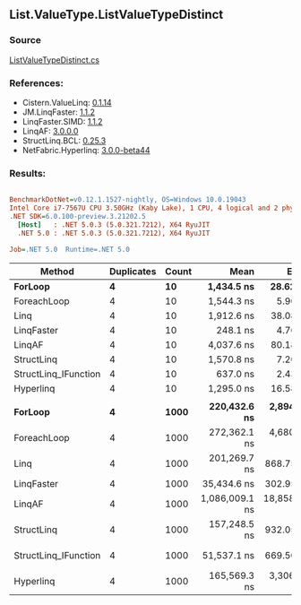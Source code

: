 ﻿## List.ValueType.ListValueTypeDistinct

### Source
[ListValueTypeDistinct.cs](../LinqBenchmarks/List/ValueType/ListValueTypeDistinct.cs)

### References:
- Cistern.ValueLinq: [0.1.14](https://www.nuget.org/packages/Cistern.ValueLinq/0.1.14)
- JM.LinqFaster: [1.1.2](https://www.nuget.org/packages/JM.LinqFaster/1.1.2)
- LinqFaster.SIMD: [1.1.2](https://www.nuget.org/packages/LinqFaster.SIMD/1.0.3)
- LinqAF: [3.0.0.0](https://www.nuget.org/packages/LinqAF/3.0.0.0)
- StructLinq.BCL: [0.25.3](https://www.nuget.org/packages/StructLinq.BCL/0.25.3)
- NetFabric.Hyperlinq: [3.0.0-beta44](https://www.nuget.org/packages/NetFabric.Hyperlinq/3.0.0-beta44)

### Results:
``` ini

BenchmarkDotNet=v0.12.1.1527-nightly, OS=Windows 10.0.19043
Intel Core i7-7567U CPU 3.50GHz (Kaby Lake), 1 CPU, 4 logical and 2 physical cores
.NET SDK=6.0.100-preview.3.21202.5
  [Host]   : .NET 5.0.3 (5.0.321.7212), X64 RyuJIT
  .NET 5.0 : .NET 5.0.3 (5.0.321.7212), X64 RyuJIT

Job=.NET 5.0  Runtime=.NET 5.0  

```
|               Method | Duplicates | Count |           Mean |        Error |       StdDev |         Median | Ratio | RatioSD |    Gen 0 |   Gen 1 |   Gen 2 | Allocated |
|--------------------- |----------- |------ |---------------:|-------------:|-------------:|---------------:|------:|--------:|---------:|--------:|--------:|----------:|
|              **ForLoop** |          **4** |    **10** |     **1,434.5 ns** |     **28.62 ns** |     **70.21 ns** |     **1,384.2 ns** |  **1.00** |    **0.00** |   **1.0891** |       **-** |       **-** |   **2,280 B** |
|          ForeachLoop |          4 |    10 |     1,544.3 ns |      5.90 ns |      4.92 ns |     1,544.5 ns |  1.02 |    0.02 |   1.0891 |       - |       - |   2,280 B |
|                 Linq |          4 |    10 |     1,912.6 ns |     38.08 ns |     48.16 ns |     1,932.6 ns |  1.31 |    0.08 |   0.9747 |       - |       - |   2,040 B |
|           LinqFaster |          4 |    10 |       248.1 ns |      4.76 ns |      5.49 ns |       248.8 ns |  0.17 |    0.01 |   0.0114 |       - |       - |      24 B |
|               LinqAF |          4 |    10 |     4,037.6 ns |     80.18 ns |     75.00 ns |     4,011.9 ns |  2.67 |    0.08 |   2.1896 |       - |       - |   4,592 B |
|           StructLinq |          4 |    10 |     1,570.8 ns |      7.20 ns |      6.38 ns |     1,571.1 ns |  1.03 |    0.02 |   0.0305 |       - |       - |      64 B |
| StructLinq_IFunction |          4 |    10 |       637.0 ns |      2.43 ns |      2.03 ns |       637.2 ns |  0.42 |    0.01 |        - |       - |       - |         - |
|            Hyperlinq |          4 |    10 |     1,295.0 ns |     16.58 ns |     15.51 ns |     1,291.1 ns |  0.86 |    0.02 |        - |       - |       - |         - |
|                      |            |       |                |              |              |                |       |         |          |         |         |           |
|              **ForLoop** |          **4** |  **1000** |   **220,432.6 ns** |  **2,894.60 ns** |  **6,474.19 ns** |   **218,477.9 ns** |  **1.00** |    **0.00** |  **86.9141** | **43.4570** | **43.4570** | **276,496 B** |
|          ForeachLoop |          4 |  1000 |   272,362.1 ns |  4,680.53 ns |  4,378.17 ns |   272,415.7 ns |  1.22 |    0.06 |  86.9141 | 43.4570 | 43.4570 | 276,496 B |
|                 Linq |          4 |  1000 |   201,269.7 ns |    868.75 ns |    725.45 ns |   201,136.1 ns |  0.91 |    0.02 |  73.9746 |       - |       - | 155,112 B |
|           LinqFaster |          4 |  1000 |    35,434.6 ns |    302.95 ns |    268.55 ns |    35,423.3 ns |  0.16 |    0.01 |        - |       - |       - |      24 B |
|               LinqAF |          4 |  1000 | 1,086,009.1 ns | 18,858.24 ns | 17,640.00 ns | 1,085,516.6 ns |  4.85 |    0.28 | 185.5469 |       - |       - | 390,488 B |
|           StructLinq |          4 |  1000 |   157,248.5 ns |    932.05 ns |    871.84 ns |   157,389.1 ns |  0.70 |    0.04 |        - |       - |       - |      64 B |
| StructLinq_IFunction |          4 |  1000 |    51,537.1 ns |    669.50 ns |  1,551.66 ns |    51,262.0 ns |  0.23 |    0.01 |        - |       - |       - |         - |
|            Hyperlinq |          4 |  1000 |   165,569.3 ns |  3,306.90 ns |  9,327.17 ns |   160,945.7 ns |  0.77 |    0.05 |        - |       - |       - |         - |

